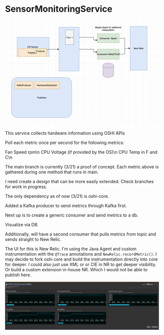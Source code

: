 # SensorMonitoringService


![architecture](images/oshiKafka.png)


This service collects hardware information using OSHI APIs

Poll each metric once per second for the following metrics:

Fan Speed rpm\n
CPU Voltage (if provided by the OS)\n
CPU Temp in F and C\n

The main branch is currently (3/21) a proof of concept.  Each metric above is gathered during one method that runs in main.

I need create a design that can be more easily extended.  Check branches for work in progress.


The only dependency as of now (3/21) is oshi-core.

Added a Kafka producer to send metrics through Kafka first.  

Next up is to create a generic consumer and send metrics to a db.

Visualize via DB.

Additionally, will have a second consumer that pulls metrics from topic and sends straight to New Relic.


The UI for this is New Relic.  I'm using the Java Agent and custom instrumentation with the ```@Trace``` annotations and ```NewRelic.recordMetric()```.  I may decide to fork oshi core and build the instrumentation directly into core for deeper.
I could also just use XML or or CIE in NR to get deeper visibility.  Or build a custom extension in-house NR. Which I would not be able to publish here.





![](images/sensordashboard.png)
